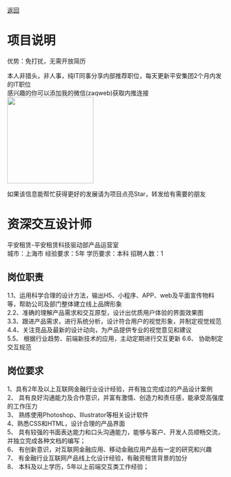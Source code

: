 [返回](../../)

# 项目说明

优势：免打扰，无需开放简历

本人非猎头，非人事，纯IT同事分享内部推荐职位，每天更新平安集团2个月内发的IT职位  
感兴趣的你可以添加我的微信(zaqweb)获取内推连接  
<img src="https://github.com/zaqweb/PA-IT-JOBS/blob/master/WechatICode.jpeg"  height="200" width="200">

如果该信息能帮忙获得更好的发展请为项目点亮Star，转发给有需要的朋友

# 资深交互设计师
平安租赁-平安租赁科技驱动部产品运营室  
城市：上海市 经验要求：5年 学历要求：本科  招聘人数：1

## 岗位职责
1.1、运用科学合理的设计方法，输出H5、小程序、APP、web及平面宣传物料等，帮助公司及部门整体建立线上品牌形象			
2.2、准确的理解产品需求和交互原型，设计出优质用户体验的界面效果图				
3.3、跟进产品需求，进行系统分析，设计符合用户的视觉形象，并制定视觉规范				
4.4、关注竞品及最新的设计动向，为产品提供专业的视觉意见和建议	
5.5、 根据行业趋势、前端新技术的应用，主动定期进行交互更新
6.6、 协助制定交互规范

## 岗位要求
1、具有2年及以上互联网金融行业设计经验，并有独立完成过的产品设计案例			
2、 具有良好沟通能力及合作意识，并富有激情、创造力和责任感，能承受高强度的工作压力			
3、 熟练使用Photoshop、Illustrator等相关设计软件			
4、熟悉CSS和HTML，设计合理的产品界面			
5、 具有较强的书面表达能力和口头沟通能力，能够与客户、开发人员顺畅交流，并独立完成各种文档的编写；			
6、 有创新意识，对互联网金融应用、移动金融应用产品有一定的研究和兴趣			
7、 有金融行业互联网产品线上化设计经验，有融资租赁背景的加分			
8、 本科及以上学历，5年以上前端交互类工作经验；





